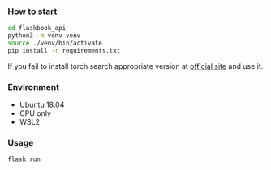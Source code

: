 ### How to start

```bash
cd flaskbook_api
python3 -m venv venv
source ./venv/bin/activate
pip install -r requirements.txt
```
If you fail to install torch search appropriate version at [official site](https://pytorch.org/) and use it.

### Environment
* Ubuntu 18.04
* CPU only
* WSL2

### Usage
```bash
flask run
```